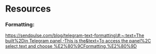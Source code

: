 # Resources

### Formatting:

[https://sendpulse.com/blog/telegram-text-formatting\#:~:text=The built%2Din Telegram panel,-This is the&text=To access the panel%2C select,text and choose %E2%80%9CFormatting.%E2%80%9D](https://sendpulse.com/blog/telegram-text-formatting#:~:text=The%20built%2Din%20Telegram%20panel,-This%20is%20the&text=To%20access%20the%20panel%2C%20select,text%20and%20choose%20%E2%80%9CFormatting.%E2%80%9D)

